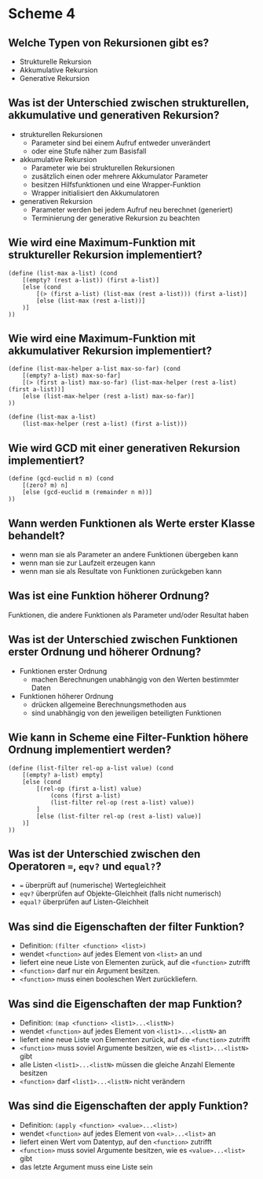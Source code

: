 # Scheme 4

## Welche Typen von Rekursionen gibt es?
* Strukturelle Rekursion
* Akkumulative Rekursion
* Generative Rekursion

## Was ist der Unterschied zwischen strukturellen, akkumulative und generativen Rekursion?
* strukturellen Rekursionen
    * Parameter sind bei einem Aufruf entweder unverändert
    * oder eine Stufe näher zum Basisfall
* akkumulative Rekursion
    * Parameter wie bei strukturellen Rekursionen
    * zusätzlich einen oder mehrere Akkumulator Parameter
    * besitzen Hilfsfunktionen und eine Wrapper-Funktion
    * Wrapper initialisiert den Akkumulatoren
* generativen Rekursion
    * Parameter werden bei jedem Aufruf neu berechnet (generiert)
    * Terminierung der generative Rekursion zu beachten


## Wie wird eine Maximum-Funktion mit struktureller Rekursion implementiert?
```
(define (list-max a-list) (cond
    [(empty? (rest a-list)) (first a-list)]
    [else (cond
        [(> (first a-list) (list-max (rest a-list))) (first a-list)]
        [else (list-max (rest a-list))]
    )]
))
```

## Wie wird eine Maximum-Funktion mit akkumulativer Rekursion implementiert?
```
(define (list-max-helper a-list max-so-far) (cond
    [(empty? a-list) max-so-far]
    [(> (first a-list) max-so-far) (list-max-helper (rest a-list) (first a-list))]
    [else (list-max-helper (rest a-list) max-so-far)]
))

(define (list-max a-list)
    (list-max-helper (rest a-list) (first a-list)))
```

## Wie wird GCD mit einer generativen Rekursion implementiert?
```
(define (gcd-euclid n m) (cond
    [(zero? m) n]
    [else (gcd-euclid m (remainder n m))]
))
```

## Wann werden Funktionen als Werte erster Klasse behandelt?
* wenn man sie als Parameter an andere Funktionen übergeben kann
* wenn man sie zur Laufzeit erzeugen kann
* wenn man sie als Resultate von Funktionen zurückgeben kann

## Was ist eine Funktion höherer Ordnung?
Funktionen, die andere Funktionen als Parameter und/oder Resultat haben

## Was ist der Unterschied zwischen Funktionen erster Ordnung und höherer Ordnung?
* Funktionen erster Ordnung
    * machen Berechnungen unabhängig von den Werten bestimmter Daten
* Funktionen höherer Ordnung
    * drücken allgemeine Berechnungsmethoden aus
    * sind unabhängig von den jeweiligen beteiligten Funktionen

## Wie kann in Scheme eine Filter-Funktion höhere Ordnung implementiert werden?
```
(define (list-filter rel-op a-list value) (cond
    [(empty? a-list) empty]
    [else (cond
        [(rel-op (first a-list) value)
            (cons (first a-list)
            (list-filter rel-op (rest a-list) value))
        ]
        [else (list-filter rel-op (rest a-list) value)]
    )]
))
```

## Was ist der Unterschied zwischen den Operatoren `=`, `eqv?` und `equal?`?
* `=` überprüft auf (numerische) Wertegleichheit
* `eqv?` überprüfen auf Objekte-Gleichheit (falls nicht numerisch)
* `equal?` überprüfen auf Listen-Gleichheit

## Was sind die Eigenschaften der filter Funktion?
* Definition: `(filter <function> <list>)`
* wendet `<function>` auf jedes Element von `<list>` an und
* liefert eine neue Liste von Elementen zurück, auf die `<function>` zutrifft
* `<function>` darf nur ein Argument besitzen.
* `<function>` muss einen booleschen Wert zurückliefern.

## Was sind die Eigenschaften der map Funktion?
* Definition: `(map <function> <list1>...<listN>)`
* wendet `<function>` auf jedes Element von `<list1>...<listN>` an
* liefert eine neue Liste von Elementen zurück, auf die `<function>` zutrifft
* `<function>` muss soviel Argumente besitzen, wie es `<list1>...<listN>` gibt
* alle Listen `<list1>...<listN>` müssen die gleiche Anzahl Elemente besitzen
* `<function>` darf `<list1>...<listN>` nicht verändern

## Was sind die Eigenschaften der apply Funktion?
* Definition: `(apply <function> <value>...<list>)`
* wendet `<function>` auf jedes Element von `<val>...<list>` an
* liefert einen Wert vom Datentyp, auf den `<function>` zutrifft
* `<function>` muss soviel Argumente besitzen, wie es `<value>...<list>` gibt
* das letzte Argument muss eine Liste sein

